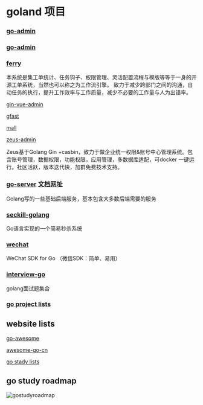# goland 项目



### [go-admin](https://github.com/go-admin-team/go-admin)

### [go-admin](https://github.com/GoAdminGroup/go-admin)

### [ferry](https://github.com/lanyulei/ferry)
本系统是集工单统计、任务钩子、权限管理、灵活配置流程与模版等等于一身的开源工单系统，当然也可以称之为工作流引擎。 致力于减少跨部门之间的沟通，自动任务的执行，提升工作效率与工作质量，减少不必要的工作量与人为出错率。





[gin-vue-admin](https://github.com/flipped-aurora/gin-vue-admin)



[gfast](https://github.com/tiger1103/gfast)

[mall](https://github.com/zchengo/mall)


[zeus-admin](https://github.com/bullteam/zeus-admin)

Zeus基于Golang Gin +casbin，致力于做企业统一权限&账号中心管理系统。包含账号管理，数据权限，功能权限，应用管理，多数据库适配，可docker 一键运行。社区活跃，版本迭代快，加群免费技术支持。



### [go-server](https://github.com/axetroy/go-server)  [文档网址](https://axetroy.github.io/go-server)

Golang写的一些基础后端服务，基本包含大多数后端需要的服务


### [seckill-golang](https://github.com/Nobodiesljh/seckill-golang)

Go语言实现的一个简易秒杀系统



### [wechat](https://github.com/silenceper/wechat)

WeChat SDK for Go （微信SDK：简单、易用）


### [interview-go](https://github.com/lifei6671/interview-go)

golang面试题集合


### [go project lists](https://github.com/0voice/Introduction-to-Golang)





## website lists

[go-awesome](https://github.com/shockerli/go-awesome)


[awesome-go-cn](https://github.com/yinggaozhen/awesome-go-cn)


[go stady lists](https://github.com/unknwon/go-study-index)



## go study roadmap

![gostudyroadmap](/images/golang_roadmap.png)
